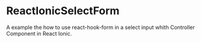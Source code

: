 # ReactIonicSelectForm

A example the how to use react-hook-form in a select input whith Controller Component in React Ionic.
